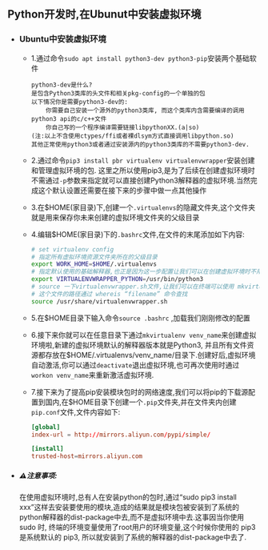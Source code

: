 ## Python开发时,在Ubunut中安装虚拟环境

- ### Ubuntu中安装虚拟环境

  - 1.通过命令`sudo apt install python3-dev python3-pip`安装两个基础软件

    ```text
    python3-dev是什么?
    是包含Python3类库的头文件和相关pkg-config的一个单独的包
    以下情况你是需要python3-dev的:
    	你需要自己安装一个源外的python3类库, 而这个类库内含需要编译的调用python3 api的c/c++文件
    	你自己写的一个程序编译需要链接libpythonXX.(a|so)
    (注:以上不含使用ctypes/ffi或者裸dlsym方式直接调用libpython.so)
    其他正常使用python3或者通过安装源内的python3类库的不需要python3-dev.
    ```

  - 2.通过命令`pip3 install pbr virtualenv virtualenvwrapper`安装创建和管理虚拟环境的包. 这里之所以使用pip3,是为了后续在创建虚拟环境时不需通过`-p`参数来指定就可以直接创建Python3解释器的虚拟环境.当然完成这个默认设置还需要在接下来的步骤中做一点其他操作

  - 3.在$HOME(家目录)下,创建一个`.virtualenvs`的隐藏文件夹,这个文件夹就是用来保存你未来创建的虚拟环境文件夹的父级目录

  - 4.编辑$HOME(家目录)下的`.bashrc`文件,在文件的末尾添加如下内容:

    ```bash
    # set virtualenv config
    # 指定所有虚拟环境资源文件夹所在的父级目录
    export WORK_HOME=$HOME/.virtualenvs
    # 指定默认使用的基础解释器,也正是因为这一步配置让我们可以在创建虚拟环境时不用再通过 -p 指定就默认创建基于Python3的虚拟环境
    export VIRTUALENVWRAPPER_PYTHON=/usr/bin/python3
    # source 一下virtualenvwrapper.sh文件,让我们可以在终端可以使用 mkvirtualenv、workon等命令.
    # 这个文件的路径通过 whereis “filename” 命令查找
    source /usr/share/virtualenvwrapper.sh
    ```

  - 5.在$HOME目录下输入命令`source .bashrc` ,加载我们刚刚修改的配置

  - 6.接下来你就可以在任意目录下通过`mkvirtualenv venv_name`来创建虚拟环境啦,新建的虚拟环境默认的解释器版本就是Python3, 并且所有文件资源都存放在$HOME/.virtualenvs/venv_name/目录下.创建好后,虚拟环境自动激活,你可以通过`deactivate`退出虚拟环境,也可再次使用时通过`workon venv_name`来重新激活虚拟环境.

  - 7.接下来为了提高pip安装模块包时的网络速度,我们可以将pip的下载源配置到国内,在$HOME目录下创建一个`.pip`文件夹,并在文件夹内创建`pip.conf`文件,文件内容如下:

    ```conf
    [global]
    index-url = http://mirrors.aliyun.com/pypi/simple/
    
    [install]
    trusted-host=mirrors.aliyun.com
    ```

- ##### ⚠️注意事项:

  在使用虚拟环境时,总有人在安装python的包时,通过“sudo pip3 install xxx”这样去安装要使用的模块,造成的结果就是模块包被安装到了系统的python解释器的dist-package中去,而不是虚拟环境中去.这事因当你使用 sudo 时, 终端的环境变量使用了root用户的环境变量,这个时候你使用的 pip3 是系统默认的 pip3, 所以就安装到了系统的解释器的dist-package中去了.


